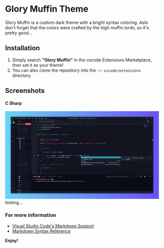 # Glory Muffin Theme
Glory Muffin is a custom dark theme with a bright syntax coloring. Aslo don't forget that the colors were crafted by the high muffin lords, so it's pretty good...

## Installation
1. Simply search **"Glory Muffin"** in the vscode Extensions Marketplace, then set it as your theme!
2. You can also clone the repository into the `~/.vscode/extensions` directory.

## Screenshots
#### C Sharp
<img src="/screenshots/Csharp.png" alt="Glory Muffin with C#" />
testing...

### For more information
* [Visual Studio Code's Markdown Support](http://code.visualstudio.com/docs/languages/markdown)
* [Markdown Syntax Reference](https://help.github.com/articles/markdown-basics/)

**Enjoy!**
